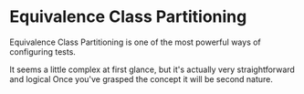 # Equivalence Class Partitioning

Equivalence Class Partitioning is one of the most powerful ways of configuring tests.

It seems a little complex at first glance, but it's actually very straightforward and logical Once you've grasped the concept it will be second nature.

